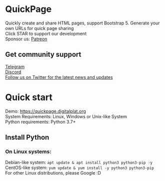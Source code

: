 # QuickPage
Quickly create and share HTML pages, support Bootstrap 5. Generate your own URLs for quick page sharing  
Click STAR to support our development  
Sponsor us: [Patreon](https://www.patreon.com/xingyujie)  
## Get community support
[Telegram](https://t.me/digitalplatdev)  
[Discord](https://discord.gg/xhZhjcZd)  
[Follow us on Twitter for the latest news and updates](https://twitter.com/digitalplatdev)  
# Quick start
Demo: https://quickpage.digitalplat.org  
System Requirements: Linux, Windows or Unix-like System  
Python requirements: Python 3.7+  
## Install Python
### On Linux systems:
Debian-like system: `apt update & apt install python3 python3-pip -y`  
CentOS-like system: `yum update & yum install -y python3 python3-pip`  
For other Linux distributions, please Google :D
